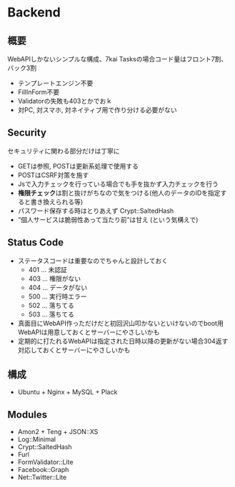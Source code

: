 # Backend

## 概要

WebAPIしかないシンプルな構成、7kai Tasksの場合コード量はフロント7割、バック3割

- テンプレートエンジン不要
- FillInForm不要
- Validatorの失敗も403とかでおｋ
- 対PC, 対スマホ, 対ネイティブ用で作り分ける必要がない

## Security

セキュリティに関わる部分だけは丁寧に

- GETは参照, POSTは更新系処理で使用する
- POSTはCSRF対策を施す
- Jsで入力チェックを行っている場合でも手を抜かず入力チェックを行う
- **権限チェック**は割と抜けがちなので気をつける(他人のデータのIDを指定すると書き換えられる等)
- パスワード保存する時はとりあえず Crypt::SaltedHash
- ”個人サービスは脆弱性あって当たり前”は甘え (という気構えで)

## Status Code

- ステータスコードは重要なのでちゃんと設計しておく
    - 401 ... 未認証
    - 403 ... 権限がない
    - 404 ... データがない
    - 500 ... 実行時エラー
    - 502 ... 落ちてる
    - 503 ... 落ちてる
- 真面目にWebAPI作っただけだと初回沢山叩かないといけないのでboot用WebAPIは用意しておくとサーバーにやさしいかも
- 定期的に打たれるWebAPIは指定された日時以降の更新がない場合304返す対応しておくとサーバーにやさしいかも

## 構成

- Ubuntu + Nginx + MySQL + Plack

## Modules

- Amon2 + Teng + JSON::XS
- Log::Minimal
- Crypt::SaltedHash
- Furl
- FormValidator::Lite
- Facebook::Graph
- Net::Twitter::Lite
